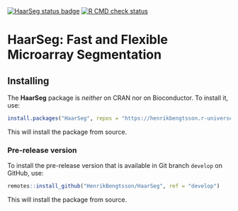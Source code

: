 <div id="badges"><!-- pkgdown markup -->
<a href="https://henrikbengtsson.r-universe.dev"><img src="https://henrikbengtsson.r-universe.dev/badges/HaarSeg" alt="HaarSeg status badge"></a>
<a href="https://github.com/HenrikBengtsson/HaarSeg/actions/workflows/R-CMD-check.yaml"><img border="0" src="https://github.com/HenrikBengtsson/HaarSeg/actions/workflows/R-CMD-check.yaml/badge.svg?branch=develop" alt="R CMD check status"/></a>
</div>

# HaarSeg: Fast and Flexible Microarray Segmentation


## Installing

The **HaarSeg** package is _neither_ on CRAN nor on Bioconductor.  To
install it, use:

```r
install.packages("HaarSeg", repos = "https://henrikbengtsson.r-universe.dev")
```

This will install the package from source.


### Pre-release version

To install the pre-release version that is available in Git branch
`develop` on GitHub, use:

```r
remotes::install_github("HenrikBengtsson/HaarSeg", ref = "develop")
```

This will install the package from source.


<!-- pkgdown-drop-below -->
